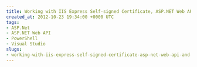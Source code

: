 ```yaml
---
title: Working with IIS Express Self-signed Certificate, ASP.NET Web API and HttpClient
created_at: 2012-10-23 19:34:00 +0000 UTC
tags:
- ASP.Net
- ASP.NET Web API
- PowerShell
- Visual Studio
slugs:
- working-with-iis-express-self-signed-certificate-asp-net-web-api-and-httpclient
---
```

